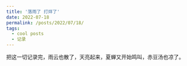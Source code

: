 ```yaml
---
title: '落雨了 打烊了'
date: 2022-07-18
permalink: /posts/2022/07/18/
tags:
  - cool posts
  - 记录
---
```

把这一切记录完，雨云也散了，天亮起来，夏蝉又开始鸣叫，赤豆汤也凉了。
